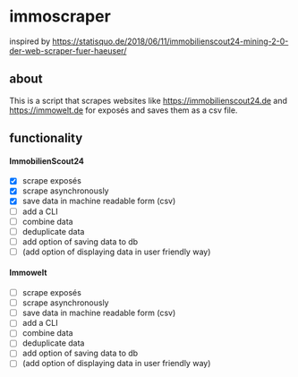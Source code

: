 # immoscraper
inspired by https://statisquo.de/2018/06/11/immobilienscout24-mining-2-0-der-web-scraper-fuer-haeuser/

## about
This is a script that scrapes websites like https://immobilienscout24.de and https://immowelt.de for exposés and saves them as a csv file.

## functionality
#### ImmobilienScout24
- [x] scrape exposés
- [x] scrape asynchronously
- [x] save data in machine readable form (csv)
- [ ] add a CLI
- [ ] combine data
- [ ] deduplicate data
- [ ] add option of saving data to db
- [ ] (add option of displaying data in user friendly way)

#### Immowelt
- [ ] scrape exposés
- [ ] scrape asynchronously
- [ ] save data in machine readable form (csv)
- [ ] add a CLI
- [ ] combine data
- [ ] deduplicate data
- [ ] add option of saving data to db
- [ ] (add option of displaying data in user friendly way)
